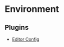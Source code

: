 # Environment

## Plugins

- [Editor Config](https://github.com/welovecoding/editorconfig-netbeans/releases/tag/v0.10.4)
